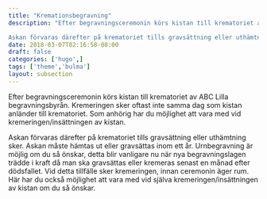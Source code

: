 ```yaml
---
title: "Kremationsbegravning"
description: "Efter begravningsceremonin körs kistan till krematoriet av ABC Lilla begravningsbyrån. Kremeringen sker oftast inte samma dag som kistan anländer till krematoriet. Som anhörig har du möjlighet att vara med vid kremeringen/insättningen av kistan.

Askan förvaras därefter på krematoriet tills gravsättning eller uthämtning sker. Askan måste hämtas ut eller gravsättas inom ett år. Urnbegravning är möjlig om du så önskar, detta blir vanligare nu när nya begravningslagen trädde i kraft då man ska gravsättas eller kremeras senast en månad efter dödsfallet. Vid detta tillfälle sker kremeringen, innan ceremonin äger rum. Här har du också möjlighet att vara med vid själva kremeringen/insättningen av kistan om du så önskar."
date: 2018-03-07T02:16:58-08:00
draft: false
categories: ['hugo',]
tags: ['theme','bulma']
layout: subsection
---
```



Efter begravningsceremonin körs kistan till krematoriet av ABC Lilla begravningsbyrån. Kremeringen sker oftast inte samma dag som kistan anländer till krematoriet. Som anhörig har du möjlighet att vara med vid kremeringen/insättningen av kistan.

Askan förvaras därefter på krematoriet tills gravsättning eller uthämtning sker. Askan måste hämtas ut eller gravsättas inom ett år. Urnbegravning är möjlig om du så önskar, detta blir vanligare nu när nya begravningslagen trädde i kraft då man ska gravsättas eller kremeras senast en månad efter dödsfallet. Vid detta tillfälle sker kremeringen, innan ceremonin äger rum. Här har du också möjlighet att vara med vid själva kremeringen/insättningen av kistan om du så önskar.
